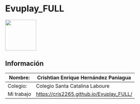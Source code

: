 # Evuplay_FULL

<img width="100px" src="https://jefuentes80.github.io/starup_scl/img/logo_SCL%20(3).png">


## Información

|  Nombre: | Crishtian Enrique Hernández Paniagua  |
| ------------ | ------------ |
|  Colegio: | Colegio Santa Catalina Laboure  |
|  Mi trabajo | https://cris2265.github.io/Evuplay_FULL/  |
